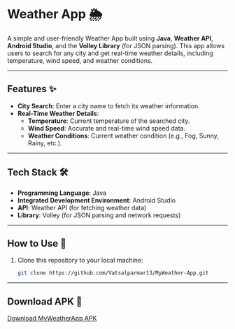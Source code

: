 # Weather App 🌦️

A simple and user-friendly Weather App built using **Java**, **Weather API**, **Android Studio**, and the **Volley Library** (for JSON parsing). This app allows users to search for any city and get real-time weather details, including temperature, wind speed, and weather conditions.

---

## Features ✨

- **City Search**: Enter a city name to fetch its weather information.
- **Real-Time Weather Details**:
  - **Temperature**: Current temperature of the searched city.
  - **Wind Speed**: Accurate and real-time wind speed data.
  - **Weather Conditions**: Current weather condition (e.g., Fog, Sunny, Rainy, etc.).

---

## Tech Stack 🛠️

- **Programming Language**: Java  
- **Integrated Development Environment**: Android Studio  
- **API**: Weather API (for fetching weather data)  
- **Library**: Volley (for JSON parsing and network requests)  

---

## How to Use 🚀

1. Clone this repository to your local machine:
   ```bash
   git clone https://github.com/Vatsalparmar13/MyWeather-App.git
   
---

## Download APK 📱

[Download MyWeatherApp APK](https://github.com/your-username/MyWeather-App/raw/master/app/release)

